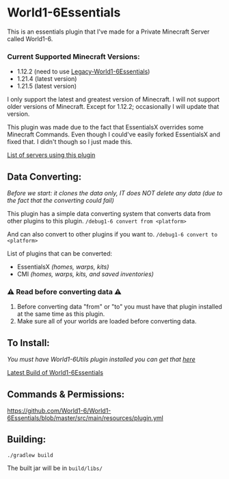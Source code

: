 # World1-6Essentials
This is an essentials plugin that I've made for a Private Minecraft Server called World1-6.

### Current Supported Minecraft Versions:
- 1.12.2 (need to use [Legacy-World1-6Essentials](https://github.com/World1-6/Legacy-World1-6Essentials))
- 1.21.4 (latest version)
- 1.21.5 (latest version)

I only support the latest and greatest version of Minecraft. I will not support older versions of Minecraft.
Except for 1.12.2; occasionally I will update that version.

This plugin was made due to the fact that EssentialsX overrides some Minecraft Commands.
Even though I could've easily forked EssentialsX and fixed that. I didn't though so I just made this.

[List of servers using this plugin](https://bstats.org/plugin/bukkit/World1-6Essentials)
## Data Converting:
*Before we start: it clones the data only, IT does NOT delete any data (due to the fact that the converting could fail)*

This plugin has a simple data converting system that converts data from other plugins to this plugin.
`/debug1-6 convert from <platform>`

And can also convert to other plugins if you want to.
`/debug1-6 convert to <platform>`

List of plugins that can be converted:
- EssentialsX *(homes, warps, kits)*
- CMI *(homes, warps, kits, and saved inventories)*

### ⚠️ Read before converting data ⚠️
1. Before converting data "from" or "to" you must have that plugin installed at the same time as this plugin.
2. Make sure all of your worlds are loaded before converting data.

## To Install:
*You must have World1-6Utils plugin installed you can get that [here](https://github.com/World1-6/World1-6Utils/releases)*

[Latest Build of World1-6Essentials](https://github.com/World1-6/World1-6Essentials/releases)

## Commands & Permissions:
https://github.com/World1-6/World1-6Essentials/blob/master/src/main/resources/plugin.yml

## Building:
`./gradlew build`

The built jar will be in `build/libs/`
